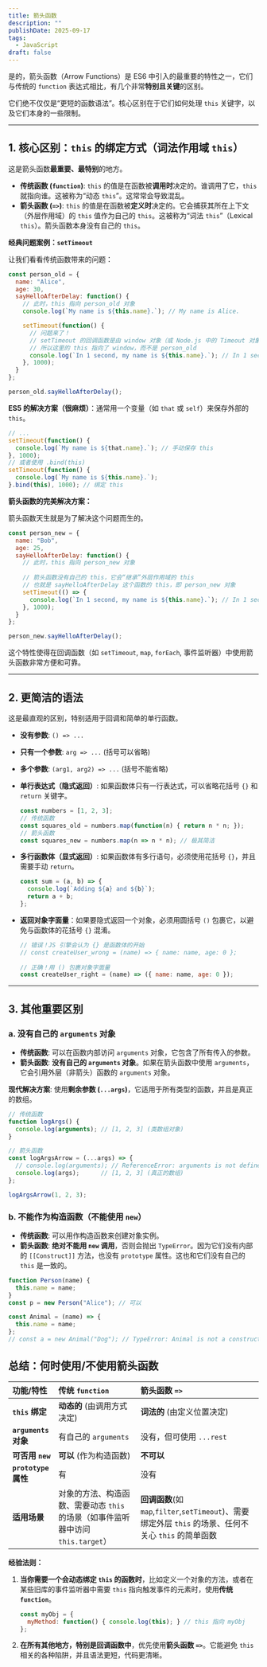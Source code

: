 ```yaml
---
title: 箭头函数
description: ""
publishDate: 2025-09-17
tags:
  - JavaScript
draft: false
---
```


是的，箭头函数（Arrow Functions）是 ES6 中引入的最重要的特性之一，它们与传统的 `function` 表达式相比，有几个非常**特别且关键**的区别。

它们绝不仅仅是“更短的函数语法”。核心区别在于它们如何处理 `this` 关键字，以及它们本身的一些限制。

---

## 1. 核心区别：`this` 的绑定方式（词法作用域 `this`）

这是箭头函数**最重要、最特别**的地方。

*   **传统函数 (`function`)**: `this` 的值是在函数被**调用时**决定的。谁调用了它，`this` 就指向谁。这被称为“动态 `this`”。这常常会导致混乱。
*   **箭头函数 (`=>`)**: `this` 的值是在函数被**定义时**决定的。它会捕获其所在上下文（外层作用域）的 `this` 值作为自己的 `this`。这被称为“词法 `this`”（Lexical `this`）。箭头函数本身没有自己的 `this`。

**经典问题案例：`setTimeout`**

让我们看看传统函数带来的问题：

```javascript
const person_old = {
  name: "Alice",
  age: 30,
  sayHelloAfterDelay: function() {
    // 此时，this 指向 person_old 对象
    console.log(`My name is ${this.name}.`); // My name is Alice.

    setTimeout(function() {
      // 问题来了！
      // setTimeout 的回调函数是由 window 对象（或 Node.js 中的 Timeout 对象）调用的
      // 所以这里的 this 指向了 window，而不是 person_old
      console.log(`In 1 second, my name is ${this.name}.`); // In 1 second, my name is undefined. (在浏览器中)
    }, 1000);
  }
};

person_old.sayHelloAfterDelay();
```

**ES5 的解决方案（很麻烦）**：通常用一个变量（如 `that` 或 `self`）来保存外部的 `this`。

```javascript
// ...
setTimeout(function() {
  console.log(`My name is ${that.name}.`); // 手动保存 this
}, 1000);
// 或者使用 .bind(this)
setTimeout(function() {
  console.log(`My name is ${this.name}.`);
}.bind(this), 1000); // 绑定 this
```

**箭头函数的完美解决方案：**

箭头函数天生就是为了解决这个问题而生的。

```javascript
const person_new = {
  name: "Bob",
  age: 25,
  sayHelloAfterDelay: function() {
    // 此时，this 指向 person_new 对象
  
    // 箭头函数没有自己的 this，它会“继承”外层作用域的 this
    // 也就是 sayHelloAfterDelay 这个函数的 this，即 person_new 对象
    setTimeout(() => {
      console.log(`In 1 second, my name is ${this.name}.`); // In 1 second, my name is Bob.
    }, 1000);
  }
};

person_new.sayHelloAfterDelay();
```

这个特性使得在回调函数（如 `setTimeout`, `map`, `forEach`, 事件监听器）中使用箭头函数非常方便和可靠。

---

## 2. 更简洁的语法

这是最直观的区别，特别适用于回调和简单的单行函数。

*   **没有参数**: `() => ...`
*   **只有一个参数**: `arg => ...` (括号可以省略)
*   **多个参数**: `(arg1, arg2) => ...` (括号不能省略)
*   **单行表达式（隐式返回）**: 如果函数体只有一行表达式，可以省略花括号 `{}` 和 `return` 关键字。

    ```javascript
    const numbers = [1, 2, 3];
    // 传统函数
    const squares_old = numbers.map(function(n) { return n * n; });
    // 箭头函数
    const squares_new = numbers.map(n => n * n); // 极其简洁
    ```

*   **多行函数体（显式返回）**: 如果函数体有多行语句，必须使用花括号 `{}`，并且需要手动 `return`。

    ```javascript
    const sum = (a, b) => {
      console.log(`Adding ${a} and ${b}`);
      return a + b;
    };
    ```

*   **返回对象字面量**：如果要隐式返回一个对象，必须用圆括号 `()` 包裹它，以避免与函数体的花括号 `{}` 混淆。

    ```javascript
    // 错误！JS 引擎会认为 {} 是函数体的开始
    // const createUser_wrong = (name) => { name: name, age: 0 };
  
    // 正确！用 () 包裹对象字面量
    const createUser_right = (name) => ({ name: name, age: 0 }); 
    ```

---

## 3. 其他重要区别

### a. 没有自己的 `arguments` 对象

*   **传统函数**: 可以在函数内部访问 `arguments` 对象，它包含了所有传入的参数。
*   **箭头函数**: **没有自己的 `arguments` 对象**。如果在箭头函数中使用 `arguments`，它会引用外层（非箭头）函数的 `arguments` 对象。

**现代解决方案**: 使用**剩余参数 (`...args`)**，它适用于所有类型的函数，并且是真正的数组。

```javascript
// 传统函数
function logArgs() {
  console.log(arguments); // [1, 2, 3] (类数组对象)
}

// 箭头函数
const logArgsArrow = (...args) => {
  // console.log(arguments); // ReferenceError: arguments is not defined
  console.log(args);      // [1, 2, 3] (真正的数组)
};

logArgsArrow(1, 2, 3);
```

### b. 不能作为构造函数（不能使用 `new`）

*   **传统函数**: 可以用作构造函数来创建对象实例。
*   **箭头函数**: **绝对不能用 `new` 调用**，否则会抛出 `TypeError`。因为它们没有内部的 `[[Construct]]` 方法，也没有 `prototype` 属性。这也和它们没有自己的 `this` 是一致的。

```javascript
function Person(name) {
  this.name = name;
}
const p = new Person("Alice"); // 可以

const Animal = (name) => {
  this.name = name;
};
// const a = new Animal("Dog"); // TypeError: Animal is not a constructor
```

## 总结：何时使用/不使用箭头函数

| 功能/特性 | 传统 `function` | 箭头函数 `=>` |
| :--- | :--- | :--- |
| **`this` 绑定** | **动态的** (由调用方式决定) | **词法的** (由定义位置决定) |
| **`arguments` 对象** | 有自己的 `arguments` | 没有，但可使用 `...rest` |
| **可否用 `new`** | **可以** (作为构造函数) | **不可以** |
| **`prototype` 属性**| 有 | 没有 |
| **适用场景** | 对象的方法、构造函数、需要动态 `this` 的场景（如事件监听器中访问 `this.target`） | **回调函数**(如 `map`,`filter`,`setTimeout`)、需要绑定外层 `this` 的场景、任何不关心 `this` 的简单函数 |

**经验法则：**

1.  **当你需要一个会动态绑定 `this` 的函数时**，比如定义一个对象的方法，或者在某些旧库的事件监听器中需要 `this` 指向触发事件的元素时，使用**传统 `function`**。

    ```javascript
    const myObj = {
      myMethod: function() { console.log(this); } // this 指向 myObj
    };
    ```

2.  **在所有其他地方，特别是回调函数中**，优先使用**箭头函数 `=>`**。它能避免 `this` 相关的各种陷阱，并且语法更短，代码更清晰。